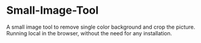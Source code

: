 # Small-Image-Tool
A small image tool to remove single color background and crop the picture. Running local in the browser, without the need for any installation.
